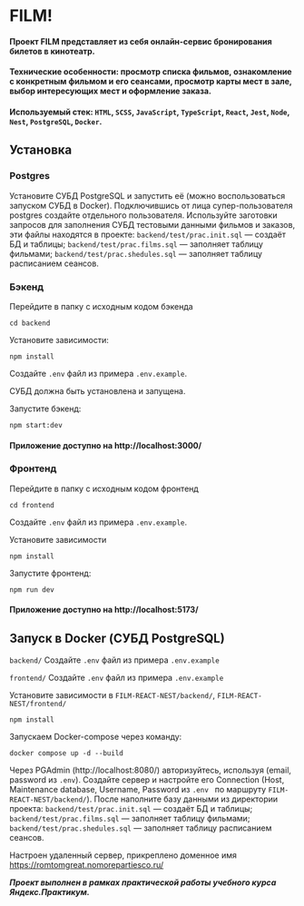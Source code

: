 # FILM!

#### Проект FILM представляет из себя онлайн-сервис бронирования билетов в кинотеатр.
#### Технические особенности: просмотр списка фильмов, ознакомление с конкретным фильмом и его сеансами, просмотр карты мест в зале, выбор интересующих мест и оформление заказа.
#### Используемый стек: `HTML`, `SCSS`, `JavaScript`, `TypeScript`, `React`, `Jest`, `Node`, `Nest`, `PostgreSQL`, `Docker`.

## Установка

### Postgres

Установите СУБД PostgreSQL и запустить её (можно воспользоваться запуском СУБД в Docker). Подключившись от лица супер-пользователя postgres создайте отдельного пользователя.
Используйте заготовки запросов для заполнения СУБД тестовыми данными фильмов и заказов, эти файлы находятся в проекте:
`backend/test/prac.init.sql` — создаёт БД и таблицы;
`backend/test/prac.films.sql` — заполняет таблицу фильмами;
`backend/test/prac.shedules.sql` — заполняет таблицу расписанием сеансов.

### Бэкенд

Перейдите в папку с исходным кодом бэкенда

`cd backend`

Установите зависимости:

`npm install`

Создайте `.env` файл из примера `.env.example`.

СУБД должна быть установлена и запущена.

Запустите бэкенд:

`npm start:dev`

#### Приложение доступно на http://localhost:3000/

### Фронтенд

Перейдите в папку с исходным кодом фронтенд

`cd frontend`

Создайте `.env` файл из примера `.env.example`.

Установите зависимости

`npm install`

Запустите фронтенд:

`npm run dev`

#### Приложение доступно на http://localhost:5173/

## Запуск в Docker (СУБД PostgreSQL)

`backend/`
Создайте `.env` файл из примера `.env.example`

`frontend/`
Создайте `.env` файл из примера `.env.example`

Установите зависимости в `FILM-REACT-NEST/backend/`, `FILM-REACT-NEST/frontend/`

`npm install`

Запускаем Docker-compose через команду:

`docker compose up -d --build`

Через PGAdmin (http://localhost:8080/) авторизуйтесь, используя (email, password из `.env`).
Создайте сервер и настройте его Connection (Host, Maintenance database, Username, Password из `.env ` по маршруту `FILM-REACT-NEST/backend/`).
После наполните базу данными из директории проекта:
`backend/test/prac.init.sql` — создаёт БД и таблицы;
`backend/test/prac.films.sql` — заполняет таблицу фильмами;
`backend/test/prac.shedules.sql` — заполняет таблицу расписанием сеансов.

Настроен удаленный сервер, прикреплено доменное имя https://romtomgreat.nomorepartiesco.ru/

**_Проект выполнен в рамках практической работы учебного курса Яндекс.Практикум._**